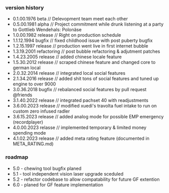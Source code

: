 
### version history
 - 0.1.00.1976 beta // Delevopment team meet each other
 - 0.5.00.1981 alpha // Project commitment while drunk listening at a party to Gottlieb Wendehals: Polonäse
 - 1.0.00.1982 release // Right on production schedule
 - 1.1.12.1994 bugfix // fixed childhood issue with post puberty bugfix
 - 1.2.15.1997 release // production went live in first internet bubble 
 - 1.3.19.2001 refactoring // post bubble refactoring & adjutment patches
 - 1.4.23.2005 release // added chinese locale feature
 - 1.5.30.2012 release // scraped chinese feature and changed core to german local
 - 2.0.32.2014 release // integrated local social features
 - 2.1.34.2016 release // added shit tons of social features and tuned up engine to over 9000
 - 3.0.36.2018 bugfix // rebalanced social features by pull request @friends
 - 3.1.40.2022 release // integrated pachset 40 with readjustments
 - 3.6.00.2023 release // modified xuedi's travolta fuel intake to run on custom zero infused radler
 - 3.6.15.2023 release // added analog mode for possible EMP emergency (recordplayer)
 - 4.0.00.2023 relasse // implemented temporary & limited money spending mode
 - 4.1.02.2023 release // added meta rating feature (documented in META_RATING.md)

### roadmap
 - 5.0 - chewing tool bugfix planed
 - 5.1 - tool independent vision laser upgrade sceduled
 - 5.2 - refactor codebase to allow compatability for future GF extention
 - 6.0 - planed for GF feature implementation

